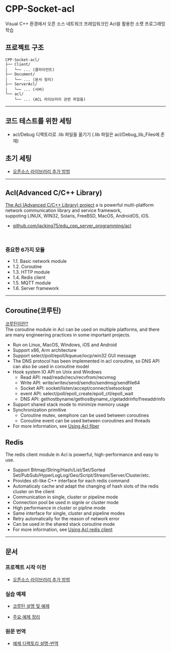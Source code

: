 # CPP-Socket-acl

Visual C++ 환경에서 오픈 소스 네트워크 프레임워크인 Acl을 활용한 소켓 프로그래밍 학습

## 프로젝트 구조

```
CPP-Socket-acl/
├── Client/
│   └── ... (클라이언트)
├── Document/
│   └── ... (문서 정리)
├── ServerAcl/
│   └── ... (서버)
└── acl/
    └── ... (ACL 라이브러리 관련 파일들)

```

------------------------------

## 코드 테스트를 위한 세팅
- acl/Debug 디렉토리로 .lib 파일들 옮기기 (.lib 파일은 acl/Debug_lib_Files에 존재)
 
## 초기 세팅
* [오픈소스 라이브러리 추가 방법](./Document/Build.md)


------------------------------

## Acl(Advanced C/C++ Library)
[The Acl (Advanced C/C++ Library) project](https://github.com/acl-dev/acl/tree/master) a is powerful multi-platform network communication library and service framework, 
<br>
suppoting LINUX, WIN32, Solaris, FreeBSD, MacOS, AndroidOS, iOS. 

* [github.com/jacking75/edu_cpp_server_programming/acl](https://github.com/jacking75/edu_cpp_server_programming/tree/main/acl)

<br>


### 중요한 6가지 모듈
* 1.1. Basic network module
* 1.2. Coroutine
* 1.3. HTTP module
* 1.4. Redis client
* 1.5. MQTT module
* 1.6. Server framework

------------------------------
## Coroutine(코루틴)
[코루틴이란?](./Document/Coroutine.md)  <br>
The coroutine module in Acl can be used on multiple platforms, and there are many engineering practices in some important projects.

* Run on Linux, MacOS, Windows, iOS and Android
* Support x86, Arm architecture
* Support select/poll/epoll/kqueue/iocp/win32 GUI message
* The DNS protocol has been implemented in acl coroutine, so DNS API can also be used in coroutine model
* Hook system IO API on Unix and Windows
    + Read API: read/readv/recv/recvfrom/recvmsg
    + Write API: write/writev/send/sendto/sendmsg/sendfile64
    + Socket API: socket/listen/accept/connect/setsockopt
    + event API: select/poll/epoll_create/epoll_ctl/epoll_wait
    + DNS API: gethostbyname/gethostbyname_r/getaddrinfo/freeaddrinfo
* Support shared stack mode to minimize memory usage
* Synchronization primitive
    + Coroutine mutex, semphore can be used between coroutines
    + Coroutine event can be used between coroutines and threads
* For more information, see [Using Acl fiber](https://github.com/acl-dev/acl/blob/master/lib_fiber/README_en.md)

## Redis
The redis client module in Acl is powerful, high-performance and easy to use.

* Support Bitmap/String/Hash/List/Set/Sorted Set/PubSub/HyperLogLog/Geo/Script/Stream/Server/Cluster/etc.
* Provides stl-like C++ interface for each redis command
* Automaticaly cache and adapt the changing of hash slots of the redis cluster on the client
* Communication in single, cluster or pipeline mode
* Connection pool be used in signle or cluster mode
* High performance in cluster or pipline mode
* Same interface for single, cluster and pipeline modes
* Retry automatically for the reason of network error
* Can be used in the shared stack coroutine mode
* For more information, see [Using Acl redis client](https://github.com/acl-dev/acl/blob/master/lib_acl_cpp/samples/redis/README.md)

--------------------------

## 문서

### 프로젝트 시작 이전
* [오픈소스 라이브러리 추가 방법](./Document/Build.md)

### 실습 예제
* [코루틴 설명 및 예제](./Document/Coroutine.md)

* [주요 예제 정리](./Document/EX.md)


### 원문 번역
* [예제 디렉토리 설명-번역](./Document/SAMPLES-KO.md) 






